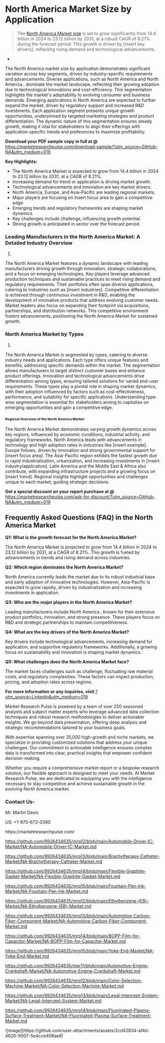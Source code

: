 <h1>North America  Market&nbsp;Size by Application</h1><blockquote><p>The <a href="https://marketresearchpulse.com/download-sample/?utm_source=GitHub-NA&amp;utm_medium=019">North America  Market size</a> is set to grow significantly from 14.4 billion in 2024 to 23.12 billion by 2031, at a robust CAGR of 8.21% during the forecast period. This growth is driven by [insert key drivers], reflecting rising demand and technological advancements.</p></blockquote><ul><li></li></ul><p>The North America  market size by application demonstrates significant variation across key segments, driven by industry-specific requirements and advancements. Diverse applications, such as North America  and North America , dominate the market landscape, reflecting their growing adoption due to technological innovations and cost-efficiency. This segmentation highlights the market's adaptability to evolving consumer and business demands. Emerging applications in North America  are expected to further expand the market, driven by regulatory support and increased R&D investments. Each application segment presents unique growth opportunities, underpinned by targeted marketing strategies and product differentiation. The dynamic nature of this segmentation ensures steady growth, making it vital for stakeholders to align their offerings with application-specific trends and preferences to maximize profitability.</p><p><strong>Download your PDF sample copy in full at @ </strong><a href="https://marketresearchpulse.com/download-sample/?utm_source=GitHub-NA&amp;utm_medium=019">https://marketresearchpulse.com/download-sample/?utm_source=GitHub-NA&amp;utm_medium=019</a></p><p><strong>Key Highlights: </strong></p><ul><li>The North America  Market is expected to grow from 14.4 billion in 2024 to 23.12 billion by 2031, at a CAGR of 8.21%.</li><li>Increasing demand for trend or application is driving market growth.</li><li>Technological advancements and innovation are key market drivers.</li><li>North America, Europe, and Asia-Pacific are leading regional markets.</li><li>Major players are focusing on insert focus area to gain a competitive edge.</li><li>Emerging trends and regulatory frameworks are shaping market dynamics.</li><li>Key challenges include challenge, influencing growth potential.</li><li>Strong growth is anticipated in sector over the forecast period.</li></ul><h3>Leading Manufacturers in the North America  Market: A Detailed Industry Overview</h3><ol><li></li></ol><div class="flex max-w-full flex-col flex-grow"><div class="min-h-8 text-message flex w-full flex-col items-end gap-2 whitespace-normal break-words [.text-message+&amp;]:mt-5" dir="auto" data-message-author-role="assistant" data-message-id="fd8432e4-4910-450d-b182-61b7bfb0a01f" data-message-model-slug="gpt-4o"><div class="flex w-full flex-col gap-1 empty:hidden first:pt-[3px]"><div class="markdown prose w-full break-words dark:prose-invert light"><p>The North America  Market features a dynamic landscape with leading manufacturers driving growth through innovation, strategic collaborations, and a focus on emerging technologies. Key players leverage advanced production techniques and sustainable practices to meet rising demand and regulatory requirements. Their portfolios often span diverse applications, catering to industries such as [insert industries]. Competitive differentiation is achieved through continuous investment in R&amp;D, enabling the development of innovative products that address evolving customer needs. Market leaders also focus on expanding their footprint via acquisitions, partnerships, and distribution networks. This competitive environment fosters advancements, positioning the North America  Market for sustained growth.</p></div></div></div></div><h3>North America  Market by Types</h3><ol><li></li></ol><div class="flex max-w-full flex-col flex-grow"><div class="min-h-8 text-message flex w-full flex-col items-end gap-2 whitespace-normal break-words [.text-message+&amp;]:mt-5" dir="auto" data-message-author-role="assistant" data-message-id="084470be-0bb7-4664-bddf-5156b4f41249" data-message-model-slug="gpt-4o-mini"><div class="flex w-full flex-col gap-1 empty:hidden first:pt-[3px]"><div class="markdown prose w-full break-words dark:prose-invert light"><p>The North America  Market is segmented by types, catering to diverse industry needs and applications. Each type offers unique features and benefits, addressing specific demands within the market. The segmentation allows manufacturers to target distinct customer bases and enhance product offerings. Innovation and technological advancements drive differentiation among types, ensuring tailored solutions for varied end-user requirements. These types play a pivotal role in shaping market dynamics, with their adoption influenced by factors such as cost-effectiveness, performance, and suitability for specific applications. Understanding type-wise segmentation is essential for stakeholders aiming to capitalize on emerging opportunities and gain a competitive edge.</p></div></div></div></div><h3><span style="font-size: 11px;">Regional Overview of the North America  Market</span></h3><div class="flex max-w-full flex-col flex-grow"><div class="min-h-8 text-message flex w-full flex-col items-end gap-2 whitespace-normal break-words [.text-message+&amp;]:mt-5" dir="auto" data-message-author-role="assistant" data-message-id="e9038762-ce64-4e30-91c9-9bd413514231" data-message-model-slug="gpt-4o-mini"><div class="flex w-full flex-col gap-1 empty:hidden first:pt-[3px]"><div class="markdown prose w-full break-words dark:prose-invert light"><p>The North America  Market demonstrates varying growth dynamics across key regions, influenced by economic conditions, industrial activity, and regulatory frameworks. North America leads with advancements in technology and high adoption rates in industries like [insert example]. Europe follows, driven by innovation and strong governmental support for [insert focus area]. The Asia-Pacific region exhibits the fastest growth due to rapid industrialization, urbanization, and increasing investments in [insert industry/application]. Latin America and the Middle East &amp; Africa also contribute, with expanding infrastructure projects and a growing focus on [insert trend]. Regional insights highlight opportunities and challenges unique to each market, guiding strategic decisions.</p></div></div></div></div><p><strong>Get a special discount on your report purchase at @ </strong><a href="https://marketresearchpulse.com/ask-for-discount/?utm_source=GitHub-NA&amp;utm_medium=019">https://marketresearchpulse.com/ask-for-discount/?utm_source=GitHub-NA&amp;utm_medium=019</a></p><h2>Frequently Asked Questions (FAQ) in the North America  Market</h2><p><strong>Q1: What is the growth forecast for the North America  Market?</strong></p><p>The North America  Market is projected to grow from 14.4 billion in 2024 to 23.12 billion by 2031, at a CAGR of 8.21%. This growth is fueled by advancements in trends and rising demand across industries.</p><p><strong>Q2: Which region dominates the North America  Market?</strong></p><p>North America currently leads the market due to its robust industrial base and early adoption of innovative technologies. However, Asia-Pacific is expected to grow rapidly, driven by industrialization and increasing investments in application.</p><p><strong>Q3: Who are the major players in the North America  Market?</strong></p><p>Leading manufacturers include North America , known for their extensive product portfolios, innovation, and strong presence. These players focus on R&amp;D and strategic partnerships to maintain competitiveness.</p><p><strong>Q4: What are the key drivers of the North America  Market?</strong></p><p>Key drivers include technological advancements, increasing demand for application, and supportive regulatory frameworks. Additionally, a growing focus on sustainability and innovation is shaping market dynamics.</p><p><strong>Q5: What challenges does the North America  Market face?</strong></p><p>The market faces challenges such as challenge, fluctuating raw material costs, and regulatory complexities. These factors can impact production, pricing, and adoption rates across regions.</p><p><strong>For more information or any inquiries, visit&nbsp;</strong><a href="?utm_source=Linkedin&utm_medium=019">?utm_source=Linkedin&utm_medium=019</a></p><p>Market Research Pulse is powered by a team of over 250 seasoned analysts and subject matter experts who leverage advanced data collection techniques and robust research methodologies to deliver actionable insights. We go beyond data presentation, offering deep analysis and strategic recommendations tailored to your business goals.</p><p>With expertise spanning over 25,000 high-growth and niche markets, we specialize in providing customized solutions that address your unique challenges. Our commitment to actionable intelligence ensures complex data is transformed into clear, practical insights that empower confident decision-making.</p><p>Whether you require a comprehensive market report or a bespoke research solution, our flexible approach is designed to meet your needs. At Market Research Pulse, we are dedicated to equipping you with the intelligence necessary to stay competitive and achieve sustainable growth in the evolving North America  market.</p><h3><strong>Contact Us-</strong></h3><p>Mr. Martin Davis</p><p>US: +1-970-672-0390</p><p>https://marketresearchpulse.com/</p><p><a href="https://github.com/9926434635/mrp12/blob/main/Automobile-Driver-IC-Market/NA-Automobile-Driver-IC-Market.md">https://github.com/9926434635/mrp12/blob/main/Automobile-Driver-IC-Market/NA-Automobile-Driver-IC-Market.md</a></p><p><a href="https://github.com/9926434635/mrp13/blob/main/Brachytherapy-Catheter-Market/NA-Brachytherapy-Catheter-Market.md">https://github.com/9926434635/mrp13/blob/main/Brachytherapy-Catheter-Market/NA-Brachytherapy-Catheter-Market.md</a></p><p><a href="https://github.com/9926434635/mrp14/blob/main/Flexible-Graphite-Gasket-Market/NA-Flexible-Graphite-Gasket-Market.md">https://github.com/9926434635/mrp14/blob/main/Flexible-Graphite-Gasket-Market/NA-Flexible-Graphite-Gasket-Market.md</a></p><p><a href="https://github.com/9926434635/mrp15/blob/main/Fountain-Pen-Ink-Market/NA-Fountain-Pen-Ink-Market.md">https://github.com/9926434635/mrp15/blob/main/Fountain-Pen-Ink-Market/NA-Fountain-Pen-Ink-Market.md</a></p><p><a href="https://github.com/9926434635/mrp12/blob/main/Ethylbenzene-(EB)-Market/NA-Ethylbenzene-(EB)-Market.md">https://github.com/9926434635/mrp12/blob/main/Ethylbenzene-(EB)-Market/NA-Ethylbenzene-(EB)-Market.md</a></p><p><a href="https://github.com/9926434635/mrp13/blob/main/Automotive-Carbon-Fiber-Component-Market/NA-Automotive-Carbon-Fiber-Component-Market.md">https://github.com/9926434635/mrp13/blob/main/Automotive-Carbon-Fiber-Component-Market/NA-Automotive-Carbon-Fiber-Component-Market.md</a></p><p><a href="https://github.com/9926434635/mrp14/blob/main/BOPP-Film-for-Capacitor-Market/NA-BOPP-Film-for-Capacitor-Market.md">https://github.com/9926434635/mrp14/blob/main/BOPP-Film-for-Capacitor-Market/NA-BOPP-Film-for-Capacitor-Market.md</a></p><p><a href="https://github.com/9926434635/mrp15/blob/main/Yoke-End-Market/NA-Yoke-End-Market.md">https://github.com/9926434635/mrp15/blob/main/Yoke-End-Market/NA-Yoke-End-Market.md</a></p><p><a href="https://github.com/9926434635/mpr11/blob/main/Automotive-Engine-Crankshaft-Market/NA-Automotive-Engine-Crankshaft-Market.md">https://github.com/9926434635/mpr11/blob/main/Automotive-Engine-Crankshaft-Market/NA-Automotive-Engine-Crankshaft-Market.md</a></p><p><a href="https://github.com/9926434635/mrp12/blob/main/Color-Selection-Machine-Market/NA-Color-Selection-Machine-Market.md">https://github.com/9926434635/mrp12/blob/main/Color-Selection-Machine-Market/NA-Color-Selection-Machine-Market.md</a></p><p><a href="https://github.com/9926434635/mrp13/blob/main/Legal-Intercept-System-Market/NA-Legal-Intercept-System-Market.md">https://github.com/9926434635/mrp13/blob/main/Legal-Intercept-System-Market/NA-Legal-Intercept-System-Market.md</a></p><p><a href="https://github.com/9926434635/mrp14/blob/main/Fluorinated-Plasma-Surface-Treatment-Market/NA-Fluorinated-Plasma-Surface-Treatment-Market.md">https://github.com/9926434635/mrp14/blob/main/Fluorinated-Plasma-Surface-Treatment-Market/NA-Fluorinated-Plasma-Surface-Treatment-Market.md</a></p>
![image](https://github.com/user-attachments/assets/2cd42834-af4d-4620-9007-5e4cce408ae6)
